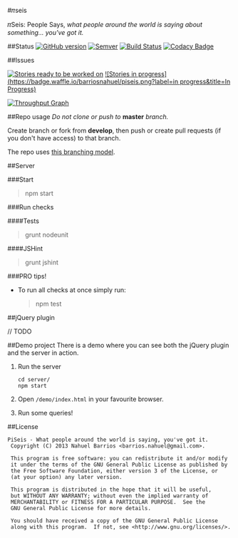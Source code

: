 #&#120587;seis

&#120587;Seis: People Says, *what people around the world is saying about something... you've got it.*

##Status
[![GitHub version](https://badge.fury.io/gh/barriosnahuel%2Fpiseis.svg)](https://github.com/barriosnahuel/piseis/releases) [![Semver](http://img.shields.io/SemVer/2.0.0.png)](http://semver.org/spec/v2.0.0.html) [![Build Status](https://travis-ci.org/barriosnahuel/piseis.png)](https://travis-ci.org/barriosnahuel/piseis) [![Codacy Badge](https://www.codacy.com/project/badge/11a82020ea5f4afabe12dad4ec51bd6a)](https://www.codacy.com/app/app38278410/piseis)

##Issues

[![Stories ready to be worked on](https://badge.waffle.io/barriosnahuel/piseis.png?label=ready&title=Ready)](https://waffle.io/barriosnahuel/piseis) [![Stories in progress](https://badge.waffle.io/barriosnahuel/piseis.png?label=in progress&title=In Progress)](https://waffle.io/barriosnahuel/piseis)

[![Throughput Graph](https://graphs.waffle.io/barriosnahuel/piseis/throughput.svg)](https://waffle.io/barriosnahuel/piseis/metrics)

##Repo usage
*Do not clone or push to* **master** *branch.*

Create branch or fork from **develop**, then push or create pull requests (if you don't have access) to that branch.

The repo uses [this branching model](http://nvie.com/posts/a-successful-git-branching-model/).

##Server

###Start

> npm start

###Run checks

####Tests

> grunt nodeunit

####JSHint

> grunt jshint

###PRO tips!

- To run all checks at once simply run:

    > npm test

##jQuery plugin

   // TODO

##Demo project
There is a demo where you can see both the jQuery plugin and the server in action.

 1. Run the server

		cd server/
		npm start

 2. Open `/demo/index.html` in your favourite browser.
 3. Run some queries!

##License

    PiSeis - What people around the world is saying, you've got it.
     Copyright (C) 2013 Nahuel Barrios <barrios.nahuel@gmail.com>.

     This program is free software: you can redistribute it and/or modify
     it under the terms of the GNU General Public License as published by
     the Free Software Foundation, either version 3 of the License, or
     (at your option) any later version.

     This program is distributed in the hope that it will be useful,
     but WITHOUT ANY WARRANTY; without even the implied warranty of
     MERCHANTABILITY or FITNESS FOR A PARTICULAR PURPOSE.  See the
     GNU General Public License for more details.

     You should have received a copy of the GNU General Public License
     along with this program.  If not, see <http://www.gnu.org/licenses/>.
